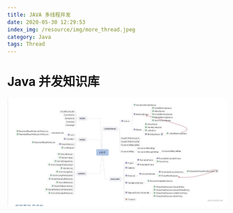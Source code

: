 ```yaml
---
title: JAVA 多线程并发
date: 2020-05-30 12:29:53
index_img: /resource/img/more_thread.jpeg
category: Java
tags: Thread
---
```


# Java 并发知识库

![avatar](/resource/img/thread.png)
